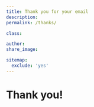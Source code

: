 ```yaml
---
title: Thank you for your email
description:
permalink: /thanks/

class:

author:
share_image:

sitemap:
  exclude: 'yes'
---
```


# Thank you!